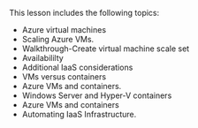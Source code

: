 

This lesson includes the following topics:

- Azure virtual machines
- Scaling Azure VMs.
- Walkthrough-Create virtual machine scale set
- Availabililty
- Additional IaaS considerations
- VMs versus containers
- Azure VMs and containers.
- Windows Server and Hyper-V containers
- Azure VMs and containers
- Automating IaaS Infrastructure.